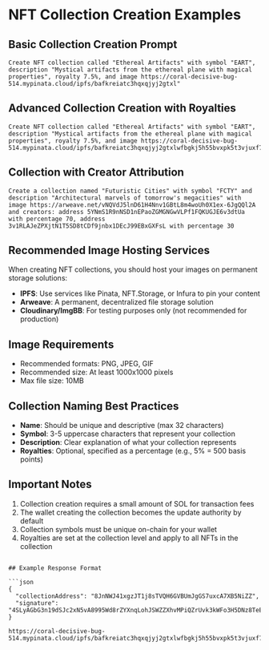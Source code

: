 # NFT Collection Creation Examples

## Basic Collection Creation Prompt

```
Create NFT collection called "Ethereal Artifacts" with symbol "EART", description "Mystical artifacts from the ethereal plane with magical properties", royalty 7.5%, and image https://coral-decisive-bug-514.mypinata.cloud/ipfs/bafkreiatc3hqxqjyj2gtxl"
```

## Advanced Collection Creation with Royalties

```
Create NFT collection called "Ethereal Artifacts" with symbol "EART", description "Mystical artifacts from the ethereal plane with magical properties", royalty 7.5%, and image https://coral-decisive-bug-514.mypinata.cloud/ipfs/bafkreiatc3hqxqjyj2gtxlwfbgkj5h55bvxpk5t3vjuxf724mjylzk4zye"
```

## Collection with Creator Attribution

```
Create a collection named "Futuristic Cities" with symbol "FCTY" and description "Architectural marvels of tomorrow's megacities" with image https://arweave.net/vNQVdJ5lnD61H4Nnv1GBtL8m4woUh0X1ex-6JgQQl2A and creators: address 5YNmS1R9nNSD1nEPaoZGMGNGwVLPf1FQKUGJE6v3dtUa with percentage 70, address 3v1RLAJeZPXjtN1T5SD8tCDf9jnbx1DEcJ99EBxGXFsL with percentage 30
```

## Recommended Image Hosting Services

When creating NFT collections, you should host your images on permanent storage solutions:

- **IPFS**: Use services like Pinata, NFT.Storage, or Infura to pin your content
- **Arweave**: A permanent, decentralized file storage solution
- **Cloudinary/ImgBB**: For testing purposes only (not recommended for production)

## Image Requirements

- Recommended formats: PNG, JPEG, GIF
- Recommended size: At least 1000x1000 pixels
- Max file size: 10MB

## Collection Naming Best Practices

- **Name**: Should be unique and descriptive (max 32 characters)
- **Symbol**: 3-5 uppercase characters that represent your collection
- **Description**: Clear explanation of what your collection represents
- **Royalties**: Optional, specified as a percentage (e.g., 5% = 500 basis points)

## Important Notes

1. Collection creation requires a small amount of SOL for transaction fees
2. The wallet creating the collection becomes the update authority by default
3. Collection symbols must be unique on-chain for your wallet
4. Royalties are set at the collection level and apply to all NFTs in the collection
```

## Example Response Format

```json
{
  "collectionAddress": "8JnNWJ41xgzJT1j8sTVQH6GVBUmJgGS7uxcA7XB5NiZZ",
  "signature": "4SLyAGbG3n19dSJc2xN5vA8995Wd8rZYXnqLohJSWZZXhvMPiQZrUvk3kWFo3H5DNz8TeEcJxEKmUU3ymFxQPefu"
}
```
```
https://coral-decisive-bug-514.mypinata.cloud/ipfs/bafkreiatc3hqxqjyj2gtxlwfbgkj5h55bvxpk5t3vjuxf724mjylzk4zye

```